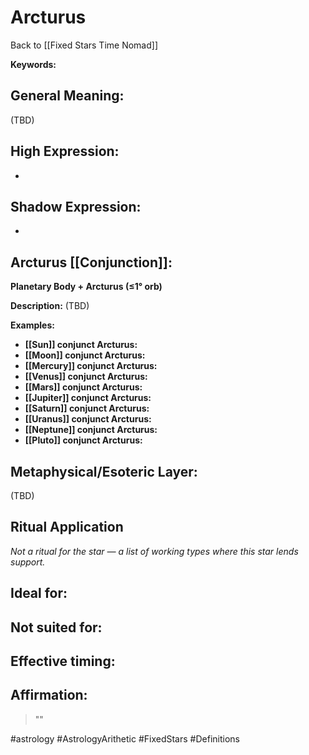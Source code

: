 # Arcturus

Back to [[Fixed Stars Time Nomad]]

**Keywords:** 

## General Meaning:
(TBD)

## High Expression:
- 

## Shadow Expression:
- 

## Arcturus [[Conjunction]]:

**Planetary Body + Arcturus (≤1° orb)**

**Description:**
(TBD)

**Examples:**
- **[[Sun]] conjunct Arcturus:** 
- **[[Moon]] conjunct Arcturus:** 
- **[[Mercury]] conjunct Arcturus:** 
- **[[Venus]] conjunct Arcturus:** 
- **[[Mars]] conjunct Arcturus:** 
- **[[Jupiter]] conjunct Arcturus:** 
- **[[Saturn]] conjunct Arcturus:** 
- **[[Uranus]] conjunct Arcturus:** 
- **[[Neptune]] conjunct Arcturus:** 
- **[[Pluto]] conjunct Arcturus:** 

## Metaphysical/Esoteric Layer:
(TBD)

## Ritual Application
*Not a ritual for the star — a list of working types where this star lends support.*

**Ideal for:**
- 
**Not suited for:**
- 
**Effective timing:**
- 

## Affirmation:

> ""

#astrology #AstrologyArithetic #FixedStars #Definitions
